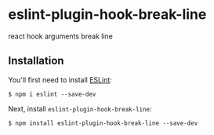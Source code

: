 # eslint-plugin-hook-break-line

react hook arguments  break line

## Installation

You'll first need to install [ESLint](http://eslint.org):

```
$ npm i eslint --save-dev
```

Next, install `eslint-plugin-hook-break-line`:

```
$ npm install eslint-plugin-hook-break-line --save-dev
```

